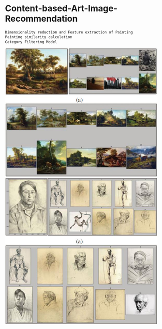 # Content-based-Art-Image-Recommendation
```
Dimensionality reduction and Feature extraction of Painting
Painting similarity calculation
Category Filtering Model
```
![](https://github.com/YuanSiping/Content-based-Art-Image-Recommendation/blob/master/result/oil.jpg)
![](https://github.com/YuanSiping/Content-based-Art-Image-Recommendation/blob/master/result/sketch.jpg)
